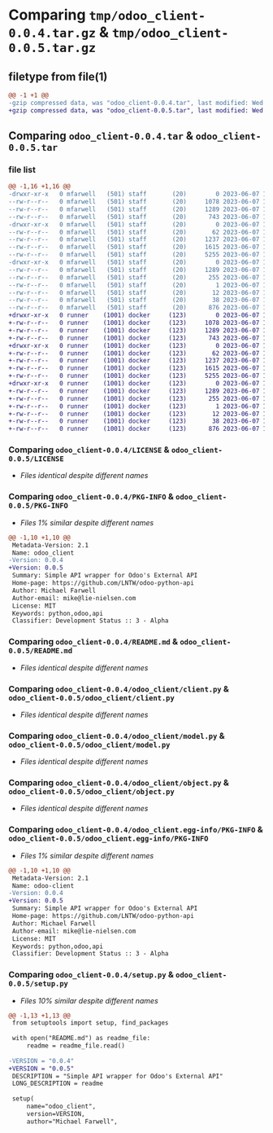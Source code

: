 # Comparing `tmp/odoo_client-0.0.4.tar.gz` & `tmp/odoo_client-0.0.5.tar.gz`

## filetype from file(1)

```diff
@@ -1 +1 @@
-gzip compressed data, was "odoo_client-0.0.4.tar", last modified: Wed Jun  7 14:51:32 2023, max compression
+gzip compressed data, was "odoo_client-0.0.5.tar", last modified: Wed Jun  7 15:03:32 2023, max compression
```

## Comparing `odoo_client-0.0.4.tar` & `odoo_client-0.0.5.tar`

### file list

```diff
@@ -1,16 +1,16 @@
-drwxr-xr-x   0 mfarwell   (501) staff       (20)        0 2023-06-07 14:51:32.400477 odoo_client-0.0.4/
--rw-r--r--   0 mfarwell   (501) staff       (20)     1078 2023-06-07 14:18:19.000000 odoo_client-0.0.4/LICENSE
--rw-r--r--   0 mfarwell   (501) staff       (20)     1289 2023-06-07 14:51:32.400360 odoo_client-0.0.4/PKG-INFO
--rw-r--r--   0 mfarwell   (501) staff       (20)      743 2023-06-07 14:28:04.000000 odoo_client-0.0.4/README.md
-drwxr-xr-x   0 mfarwell   (501) staff       (20)        0 2023-06-07 14:51:32.396719 odoo_client-0.0.4/odoo_client/
--rw-r--r--   0 mfarwell   (501) staff       (20)       62 2023-06-07 13:52:51.000000 odoo_client-0.0.4/odoo_client/__init__.py
--rw-r--r--   0 mfarwell   (501) staff       (20)     1237 2023-06-07 13:19:29.000000 odoo_client-0.0.4/odoo_client/client.py
--rw-r--r--   0 mfarwell   (501) staff       (20)     1615 2023-06-07 13:19:29.000000 odoo_client-0.0.4/odoo_client/model.py
--rw-r--r--   0 mfarwell   (501) staff       (20)     5255 2023-06-07 13:19:05.000000 odoo_client-0.0.4/odoo_client/object.py
-drwxr-xr-x   0 mfarwell   (501) staff       (20)        0 2023-06-07 14:51:32.400026 odoo_client-0.0.4/odoo_client.egg-info/
--rw-r--r--   0 mfarwell   (501) staff       (20)     1289 2023-06-07 14:51:32.000000 odoo_client-0.0.4/odoo_client.egg-info/PKG-INFO
--rw-r--r--   0 mfarwell   (501) staff       (20)      255 2023-06-07 14:51:32.000000 odoo_client-0.0.4/odoo_client.egg-info/SOURCES.txt
--rw-r--r--   0 mfarwell   (501) staff       (20)        1 2023-06-07 14:51:32.000000 odoo_client-0.0.4/odoo_client.egg-info/dependency_links.txt
--rw-r--r--   0 mfarwell   (501) staff       (20)       12 2023-06-07 14:51:32.000000 odoo_client-0.0.4/odoo_client.egg-info/top_level.txt
--rw-r--r--   0 mfarwell   (501) staff       (20)       38 2023-06-07 14:51:32.400516 odoo_client-0.0.4/setup.cfg
--rw-r--r--   0 mfarwell   (501) staff       (20)      876 2023-06-07 14:51:19.000000 odoo_client-0.0.4/setup.py
+drwxr-xr-x   0 runner    (1001) docker     (123)        0 2023-06-07 15:03:32.987496 odoo_client-0.0.5/
+-rw-r--r--   0 runner    (1001) docker     (123)     1078 2023-06-07 15:03:23.000000 odoo_client-0.0.5/LICENSE
+-rw-r--r--   0 runner    (1001) docker     (123)     1289 2023-06-07 15:03:32.987496 odoo_client-0.0.5/PKG-INFO
+-rw-r--r--   0 runner    (1001) docker     (123)      743 2023-06-07 15:03:23.000000 odoo_client-0.0.5/README.md
+drwxr-xr-x   0 runner    (1001) docker     (123)        0 2023-06-07 15:03:32.983497 odoo_client-0.0.5/odoo_client/
+-rw-r--r--   0 runner    (1001) docker     (123)       62 2023-06-07 15:03:23.000000 odoo_client-0.0.5/odoo_client/__init__.py
+-rw-r--r--   0 runner    (1001) docker     (123)     1237 2023-06-07 15:03:23.000000 odoo_client-0.0.5/odoo_client/client.py
+-rw-r--r--   0 runner    (1001) docker     (123)     1615 2023-06-07 15:03:23.000000 odoo_client-0.0.5/odoo_client/model.py
+-rw-r--r--   0 runner    (1001) docker     (123)     5255 2023-06-07 15:03:23.000000 odoo_client-0.0.5/odoo_client/object.py
+drwxr-xr-x   0 runner    (1001) docker     (123)        0 2023-06-07 15:03:32.987496 odoo_client-0.0.5/odoo_client.egg-info/
+-rw-r--r--   0 runner    (1001) docker     (123)     1289 2023-06-07 15:03:32.000000 odoo_client-0.0.5/odoo_client.egg-info/PKG-INFO
+-rw-r--r--   0 runner    (1001) docker     (123)      255 2023-06-07 15:03:32.000000 odoo_client-0.0.5/odoo_client.egg-info/SOURCES.txt
+-rw-r--r--   0 runner    (1001) docker     (123)        1 2023-06-07 15:03:32.000000 odoo_client-0.0.5/odoo_client.egg-info/dependency_links.txt
+-rw-r--r--   0 runner    (1001) docker     (123)       12 2023-06-07 15:03:32.000000 odoo_client-0.0.5/odoo_client.egg-info/top_level.txt
+-rw-r--r--   0 runner    (1001) docker     (123)       38 2023-06-07 15:03:32.987496 odoo_client-0.0.5/setup.cfg
+-rw-r--r--   0 runner    (1001) docker     (123)      876 2023-06-07 15:03:23.000000 odoo_client-0.0.5/setup.py
```

### Comparing `odoo_client-0.0.4/LICENSE` & `odoo_client-0.0.5/LICENSE`

 * *Files identical despite different names*

### Comparing `odoo_client-0.0.4/PKG-INFO` & `odoo_client-0.0.5/PKG-INFO`

 * *Files 1% similar despite different names*

```diff
@@ -1,10 +1,10 @@
 Metadata-Version: 2.1
 Name: odoo_client
-Version: 0.0.4
+Version: 0.0.5
 Summary: Simple API wrapper for Odoo's External API
 Home-page: https://github.com/LNTW/odoo-python-api
 Author: Michael Farwell
 Author-email: mike@lie-nielsen.com
 License: MIT
 Keywords: python,odoo,api
 Classifier: Development Status :: 3 - Alpha
```

### Comparing `odoo_client-0.0.4/README.md` & `odoo_client-0.0.5/README.md`

 * *Files identical despite different names*

### Comparing `odoo_client-0.0.4/odoo_client/client.py` & `odoo_client-0.0.5/odoo_client/client.py`

 * *Files identical despite different names*

### Comparing `odoo_client-0.0.4/odoo_client/model.py` & `odoo_client-0.0.5/odoo_client/model.py`

 * *Files identical despite different names*

### Comparing `odoo_client-0.0.4/odoo_client/object.py` & `odoo_client-0.0.5/odoo_client/object.py`

 * *Files identical despite different names*

### Comparing `odoo_client-0.0.4/odoo_client.egg-info/PKG-INFO` & `odoo_client-0.0.5/odoo_client.egg-info/PKG-INFO`

 * *Files 1% similar despite different names*

```diff
@@ -1,10 +1,10 @@
 Metadata-Version: 2.1
 Name: odoo-client
-Version: 0.0.4
+Version: 0.0.5
 Summary: Simple API wrapper for Odoo's External API
 Home-page: https://github.com/LNTW/odoo-python-api
 Author: Michael Farwell
 Author-email: mike@lie-nielsen.com
 License: MIT
 Keywords: python,odoo,api
 Classifier: Development Status :: 3 - Alpha
```

### Comparing `odoo_client-0.0.4/setup.py` & `odoo_client-0.0.5/setup.py`

 * *Files 10% similar despite different names*

```diff
@@ -1,13 +1,13 @@
 from setuptools import setup, find_packages
 
 with open("README.md") as readme_file:
     readme = readme_file.read()
 
-VERSION = "0.0.4"
+VERSION = "0.0.5"
 DESCRIPTION = "Simple API wrapper for Odoo's External API"
 LONG_DESCRIPTION = readme
 
 setup(
     name="odoo_client",
     version=VERSION,
     author="Michael Farwell",
```

